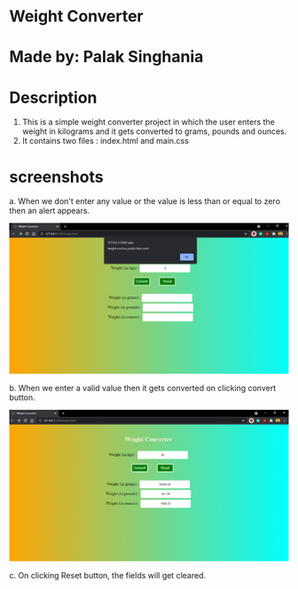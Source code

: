 # Weight Converter
# Made by: Palak Singhania 

# Description
1. This is a simple weight converter project in which the user enters the weight in kilograms and it gets converted to 
grams, pounds and ounces.
2. It contains two files : index.html and main.css

# screenshots
a. When we don't enter any value or the value is less than or equal to zero then an alert appears.

![](https://raw.githubusercontent.com/Ayushparikh-code/Web-dev-mini-projects/main/Weight%20Converter/screenshots/when_no_value_passed.png)

b. When we enter a valid value then it gets converted on clicking convert button.

![](https://github.com/Ayushparikh-code/Web-dev-mini-projects/blob/main/Weight%20Converter/screenshots/smooth_functioning.png?raw=true)


c. On clicking Reset button, the fields will get cleared.
